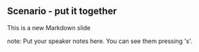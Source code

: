 ##  Scenario - put it together

This is a new Markdown slide

note:
    Put your speaker notes here.
    You can see them pressing 's'.

